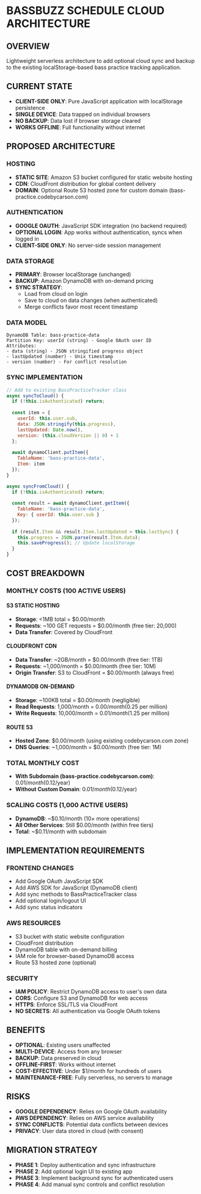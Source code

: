 # BASSBUZZ SCHEDULE CLOUD ARCHITECTURE

## OVERVIEW
Lightweight serverless architecture to add optional cloud sync and backup to the existing localStorage-based bass practice tracking application.

## CURRENT STATE
- **CLIENT-SIDE ONLY**: Pure JavaScript application with localStorage persistence
- **SINGLE DEVICE**: Data trapped on individual browsers
- **NO BACKUP**: Data lost if browser storage cleared
- **WORKS OFFLINE**: Full functionality without internet

## PROPOSED ARCHITECTURE

### HOSTING
- **STATIC SITE**: Amazon S3 bucket configured for static website hosting
- **CDN**: CloudFront distribution for global content delivery
- **DOMAIN**: Optional Route 53 hosted zone for custom domain (bass-practice.codebycarson.com)

### AUTHENTICATION
- **GOOGLE OAUTH**: JavaScript SDK integration (no backend required)
- **OPTIONAL LOGIN**: App works without authentication, syncs when logged in
- **CLIENT-SIDE ONLY**: No server-side session management

### DATA STORAGE
- **PRIMARY**: Browser localStorage (unchanged)
- **BACKUP**: Amazon DynamoDB with on-demand pricing
- **SYNC STRATEGY**: 
  - Load from cloud on login
  - Save to cloud on data changes (when authenticated)
  - Merge conflicts favor most recent timestamp

### DATA MODEL
```
DynamoDB Table: bass-practice-data
Partition Key: userId (string) - Google OAuth user ID
Attributes:
- data (string) - JSON stringified progress object
- lastUpdated (number) - Unix timestamp
- version (number) - For conflict resolution
```

### SYNC IMPLEMENTATION
```javascript
// Add to existing BassPracticeTracker class
async syncToCloud() {
  if (!this.isAuthenticated) return;
  
  const item = {
    userId: this.user.sub,
    data: JSON.stringify(this.progress),
    lastUpdated: Date.now(),
    version: (this.cloudVersion || 0) + 1
  };
  
  await dynamoClient.putItem({
    TableName: 'bass-practice-data',
    Item: item
  });
}

async syncFromCloud() {
  if (!this.isAuthenticated) return;
  
  const result = await dynamoClient.getItem({
    TableName: 'bass-practice-data',
    Key: { userId: this.user.sub }
  });
  
  if (result.Item && result.Item.lastUpdated > this.lastSync) {
    this.progress = JSON.parse(result.Item.data);
    this.saveProgress(); // Update localStorage
  }
}
```

## COST BREAKDOWN

### MONTHLY COSTS (100 ACTIVE USERS)

#### S3 STATIC HOSTING
- **Storage**: <1MB total = $0.00/month
- **Requests**: ~100 GET requests = $0.00/month (free tier: 20,000)
- **Data Transfer**: Covered by CloudFront

#### CLOUDFRONT CDN
- **Data Transfer**: ~2GB/month = $0.00/month (free tier: 1TB)
- **Requests**: ~1,000/month = $0.00/month (free tier: 10M)
- **Origin Transfer**: S3 to CloudFront = $0.00/month (always free)

#### DYNAMODB ON-DEMAND
- **Storage**: ~100KB total = $0.00/month (negligible)
- **Read Requests**: 1,000/month = $0.00/month ($0.25 per million)
- **Write Requests**: 10,000/month = $0.01/month ($1.25 per million)

#### ROUTE 53 
- **Hosted Zone**: $0.00/month (using existing codebycarson.com zone)
- **DNS Queries**: ~1,000/month = $0.00/month (free tier: 1M)

### TOTAL MONTHLY COST
- **With Subdomain (bass-practice.codebycarson.com)**: $0.01/month ($0.12/year)
- **Without Custom Domain**: $0.01/month ($0.12/year)

### SCALING COSTS (1,000 ACTIVE USERS)
- **DynamoDB**: ~$0.10/month (10× more operations)
- **All Other Services**: Still $0.00/month (within free tiers)
- **Total**: ~$0.11/month with subdomain

## IMPLEMENTATION REQUIREMENTS

### FRONTEND CHANGES
- Add Google OAuth JavaScript SDK
- Add AWS SDK for JavaScript (DynamoDB client)
- Add sync methods to BassPracticeTracker class
- Add optional login/logout UI
- Add sync status indicators

### AWS RESOURCES
- S3 bucket with static website configuration
- CloudFront distribution
- DynamoDB table with on-demand billing
- IAM role for browser-based DynamoDB access
- Route 53 hosted zone (optional)

### SECURITY
- **IAM POLICY**: Restrict DynamoDB access to user's own data
- **CORS**: Configure S3 and DynamoDB for web access
- **HTTPS**: Enforce SSL/TLS via CloudFront
- **NO SECRETS**: All authentication via Google OAuth tokens

## BENEFITS
- **OPTIONAL**: Existing users unaffected
- **MULTI-DEVICE**: Access from any browser
- **BACKUP**: Data preserved in cloud
- **OFFLINE-FIRST**: Works without internet
- **COST-EFFECTIVE**: Under $1/month for hundreds of users
- **MAINTENANCE-FREE**: Fully serverless, no servers to manage

## RISKS
- **GOOGLE DEPENDENCY**: Relies on Google OAuth availability
- **AWS DEPENDENCY**: Relies on AWS service availability
- **SYNC CONFLICTS**: Potential data conflicts between devices
- **PRIVACY**: User data stored in cloud (with consent)

## MIGRATION STRATEGY
- **PHASE 1**: Deploy authentication and sync infrastructure
- **PHASE 2**: Add optional login UI to existing app
- **PHASE 3**: Implement background sync for authenticated users
- **PHASE 4**: Add manual sync controls and conflict resolution